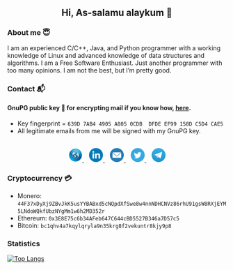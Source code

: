 <h2 align="center">Hi, As-salamu alaykum 👋 </h2>

### About me 😇

I am an experienced C/C++, Java, and Python programmer with a working knowledge of Linux and advanced knowledge of data structures and algorithms. I am a Free Software Enthusiast. Just another programmer with too many opinions. I am not the best, but I’m pretty good.

### Contact 📬

#### GnuPG public key 🔑 for encrypting mail if you know how, [here](https://gist.github.com/AbdeltwabMF/416e85ffb61ca02c979aaa3e77cd2944#file-amf-gpg-pub).
- Key fingerprint = ```639D 7AB4 4905 A805 0CDB  DFDE EF99 158D C5D4 CAE5```
- All legitimate emails from me will be signed with my GnuPG key.

<br/>

<div align="center">
	<a href="https://abdeltwabmf.github.io" target="_blank"> <img src="res/website.png" alt="Personal Webpage" width="32" height="32"/> </a>
	&nbsp;&nbsp;
	<a href="https://www.linkedin.com/in/AbdeltwabMF" target="_blank"> <img src="res/linkedin.png" alt="Linkedin" width="32" height="32"/> </a>
	&nbsp;&nbsp;
	<a href="mailto:abdeltwab.m.fakhry@protonmail.com" target="_blank"> <img src="res/mail.png" alt="Mail" width="32" height="32"/> </a>
	&nbsp;&nbsp;
	<a href="https://twitter.com/AbdeltwabMF" target="_blank"> <img src="res/twitter.png" alt="Twitter" width="32" height="32"/> </a>
	&nbsp;&nbsp;
	<a href="https://t.me/AbdeltwabMF" target="_blank"> <img src="res/telegram.png" alt="Telegram" width="32" height="32"/> </a>
</div>

### Cryptocurrency 💳

- Monero: ```44F37xDyXj9ZBvJkK5usYYBABxd5cNQpdXfSwe8w4nnNDHCNVz86rhU91gsW8RXjEYM5LNdoWQkfUbzNYgMm1w6h2MD352r```
- Ethereum: ```0x3E8E75c6b34AFeb647C644cBD5527B346a7D57c5```
- Bitcoin: ```bc1qhv4a7kqylqryla9n35krg8f2vekuntr8kjy9p8```

### Statistics

[![Top Langs](https://github-readme-stats.vercel.app/api/top-langs/?username=abdeltwabmf&hide=html,css&exclude_repo=abdeltwabmf.github.io&show_icons=true&layout=compact&theme=gruvbox&langs_count=10&card_width=445)](https://github.com/anuraghazra/github-readme-stats)
